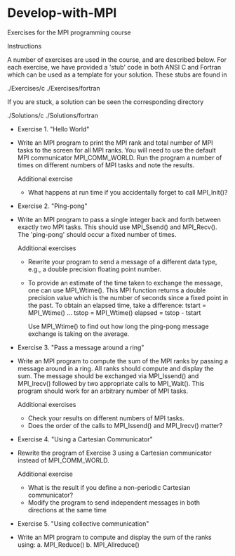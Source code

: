 # Develop-with-MPI
Exercises for the MPI programming course


Instructions

A number of exercises are used in the course, and are described below.
For each exercise, we have provided a 'stub' code in both ANSI C and
Fortran which can be used as a template for your solution. These stubs
are found in

./Exercises/c
./Exercises/fortran

If you are stuck, a solution can be seen the corresponding directory

./Solutions/c
./Solutions/fortran


* Exercise 1. "Hello World"

- Write an MPI program to print the MPI rank and total number of MPI tasks
  to the screen for all MPI ranks. You will need to use the default MPI
  communicator MPI_COMM_WORLD. Run the program a number of times on
  different numbers of MPI tasks and note the results.

  Additional exercise
  - What happens at run time if you accidentally forget to call MPI_Init()?

* Exercise 2. "Ping-pong"

- Write an MPI program to pass a single integer back and forth between
  exactly two MPI tasks. This should use MPI_Ssend() and MPI_Recv().
  The 'ping-pong' should occur a fixed number of times.

  Additional exercises
  - Rewrite your program to send a message of a different data type,
    e.g., a double precision floating point number.
  - To provide an estimate of the time taken to exchange the message,
    one can use MPI_Wtime(). This MPI function returns a double
    precision value which is the number of seconds since a fixed
    point in the past. To obtain an elapsed time, take a difference:
      tstart = MPI_Wtime()
      ...
      tstop  = MPI_Wtime()
      elapsed = tstop - tstart

    Use MPI_Wtime() to find out how long the ping-pong message exchange
    is taking on the average.

* Exercise 3. "Pass a message around a ring"

- Write an MPI program to compute the sum of the MPI ranks by passing
  a message around in a ring. All ranks should compute and display
  the sum. The message should be exchanged via MPI_Issend() and MPI_Irecv()
  followed by two appropriate calls to MPI_Wait(). This program should
  work for an arbitrary number of MPI tasks.

  Additional exercises
  - Check your results on different numbers of MPI tasks.
  - Does the order of the calls to MPI_Issend() and MPI_Irecv() matter?

* Exercise 4. "Using a Cartesian Communicator"

- Rewrite the program of Exercise 3 using a Cartesian communicator instead
  of MPI_COMM_WORLD.

  Additional exercise
  - What is the result if you define a non-periodic Cartesian communicator?
  - Modify the program to send independent messages in both directions at the
    same time

* Exercise 5. "Using collective communication"

- Write an MPI program to compute and display the sum of the ranks using:
  a. MPI_Reduce()
  b. MPI_Allreduce()

